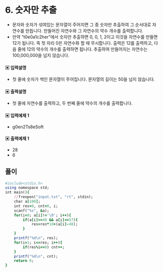 # 6. 숫자만 추출
* 문자와 숫자가 섞여있는 문자열이 주어지면 그 중 숫자만 추출하여 그 순서대로 자연수를 만듭니다. 만들어진 자연수와 그 자연수의 약수 개수를 출력합니다. 
* 만약 “t0e0a1c2her”에서 숫자만 추출하면 0, 0, 1, 2이고 이것을 자연수를 만들면 12가 됩니다. 즉 첫 자리 0은 자연수화 할 때 무시합니다. 출력은 12를 출력하고, 다음 줄에 12의 약수의 개수를 출력하면 됩니다.  추출하여 만들어지는 자연수는 100,000,000을 넘지 않습니다.
#### ▣ 입력설명
* 첫 줄에 숫자가 썩인 문자열이 주어집니다. 문자열의 길이는 50을 넘지 않습니다.
#### ▣ 출력설명
* 첫 줄에 자연수를 출력하고, 두 번째 줄에 약수의 개수를 출력합니다.
#### ▣ 입력예제 1
* g0en2Ts8eSoft
#### ▣ 출력예제 1
* 28
* 6

## 풀이
```ruby
#include<stdio.h>
using namespace std;
int main(){
	//freopen("input.txt", "rt", stdin);
	char a[100];
	int res=0, cnt=0, i;
	scanf("%s", &a);
	for(i=0; a[i]!='\0'; i++){
		if(a[i]>=48 && a[i]<=57){
			res=res*10+(a[i]-48);
		}
	}
	printf("%d\n", res);
	for(i=1; i<=res; i++){
		if(res%i==0) cnt++;
	}
	printf("%d\n", cnt);
	return 0;
}
	
	
```